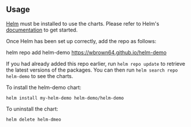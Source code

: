 ## Usage

[Helm](https://helm.sh) must be installed to use the charts.  Please refer to
Helm's [documentation](https://helm.sh/docs) to get started.

Once Helm has been set up correctly, add the repo as follows:

  helm repo add helm-demo https://wbrown64.github.io/helm-demo

If you had already added this repo earlier, run `helm repo update` to retrieve
the latest versions of the packages.  You can then run `helm search repo
helm-demo` to see the charts.

To install the helm-demo chart:

    helm install my-helm-demo helm-demo/helm-demo

To uninstall the chart:

    helm delete helm-dmeo